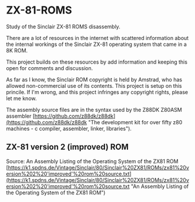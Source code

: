 # ZX-81-ROMS

Study of the Sinclair ZX-81 ROMS disassembly.

There are a lot of resources in the internet with scattered information about the internal workings of the
Sinclair ZX-81 operating system that came in a 8K ROM.

This project builds on these resources by add information and keeping this open for comments and discussion.

As far as I know, the Sinclair ROM copyright is held by Amstrad, who has allowed non-commercial use of its contents. 
This project is setup on this princile. If I'm wrong, and this project infringes any copyright rights, please
let me know.

The assembly source files are in the syntax used by the Z88DK Z80ASM assembler [https://github.com/z88dk/z88dk](https://github.com/z88dk/z88dk "The development kit for over fifty z80 machines - c compiler, assembler, linker, libraries").

## ZX-81 version 2 (improved) ROM

Source: An Assembly Listing of the Operating System of the ZX81 ROM [https://k1.spdns.de/Vintage/Sinclair/80/Sinclair%20ZX81/ROMs/zx81%20version%202%20'improved'%20rom%20source.txt](https://k1.spdns.de/Vintage/Sinclair/80/Sinclair%20ZX81/ROMs/zx81%20version%202%20'improved'%20rom%20source.txt "An Assembly Listing of the Operating System of the ZX81 ROM")


